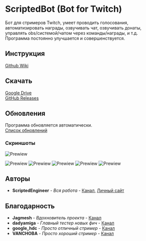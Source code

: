 # ScriptedBot (Bot for Twitch)

Бот для стримеров Twitch, умеет проводить голосования, автоматизировать награды, озвучивать чат, озвучивать донаты, управлять obs/системой/чатом через команды/награды, и т.д.<br> 
Программа постоянно улучшается и совершенствуется.

## Инструкция

[Github Wiki](https://github.com/ArhScriptEngineer/TwitchBot/wiki)

## Скачать

[Google Drive](https://drive.google.com/open?id=1njbVh6DhDaKW85HdIEzst5xULQYcN_Rm)<br>
[GitHub Releases](https://github.com/ScriptedEngineer/TwitchBot/releases)

## Обновления

Программа обновляется автоматически.<br>
[Список обновлений](https://github.com/ArhScriptEngineer/TwitchBot/wiki/0.Обновления)

### Скриншоты

![Prewiew](https://sun9-46.userapi.com/STdQKlpZkn7xkmLVcgrU8FkCt4690fyXZggfOg/hzZ60q5lW4c.jpg "Окно подключения")

![Prewiew](https://sun7-9.userapi.com/CJ7MKDTZZMvESIkZZ4FJh6hyL39zpGRmoW4LWw/YI_V3QoaHbA.jpg "Вкладка настройки голосования")
![Prewiew](https://sun7-6.userapi.com/M8BmBK0bGjn7dIEDP7qUPAilr_JgUpbDz0cBiQ/XO-uQrqnk84.jpg "Вкладка настройки озвучивания")
![Prewiew](https://sun7-8.userapi.com/3KrAFFHrWDNWQ2xOUO-oRL-ebY9IIUVK1Mgq-g/JiotPUZRky8.jpg "Вкладка автоматизации наград")
![Prewiew](https://sun7-8.userapi.com/fwJzhoyyOjaZSUIBeqcEA9H35fOBQb9tbeTNcw/5yuHY_kPTAI.jpg "Вкладка настройки своих команд")
![Prewiew](https://sun7-6.userapi.com/b57kDY5wocz_Yb1osbn-M8FZUdFKZUj-DTS2IA/tYNVryh0N4k.jpg "Вкладка настроек")

## Авторы

* **ScriptedEngineer** - *Вся работа* - [Канал](https://www.twitch.tv/scriptedengineer), [Личный сайт](https://wsxz.ru/)

## Благодарность

* **Jagmesh** - *Вдохновитель проекта* - [Канал](https://www.twitch.tv/jagmesh)
* **dadyamiga** - *Главный тестер новых фич* - [Канал](https://www.twitch.tv/dadyamiga)
* **google_hdc** - *Просто отличный стример* - [Канал](https://www.twitch.tv/google_hdc)
* **VANCHOBA** - *Просто хороший стример* - [Канал](https://www.twitch.tv/vanchoba)
